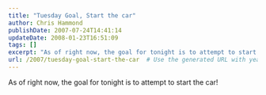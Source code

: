 ```yaml
---
title: "Tuesday Goal, Start the car"
author: Chris Hammond
publishDate: 2007-07-24T14:41:14
updateDate: 2008-01-23T16:51:09
tags: []
excerpt: "As of right now, the goal for tonight is to attempt to start the..."
url: /2007/tuesday-goal-start-the-car  # Use the generated URL with year
---
```

<p>As of right now, the goal for tonight is to attempt to start the car!</p>

